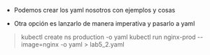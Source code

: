 - Podemos crear los yaml nosotros con ejemplos y cosas

- Otra opción es lanzarlo de manera imperativa y pasarlo a yaml
> kubectl create ns production -o yaml
> kubectl run  nginx-prod --image=nginx -o yaml > lab5_2.yaml